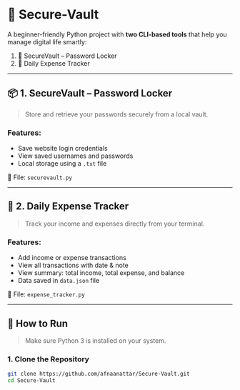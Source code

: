 # 🔐 Secure-Vault

A beginner-friendly Python project with **two CLI-based tools** that help you manage digital life smartly:

1. 🔐 SecureVault – Password Locker  
2. 💸 Daily Expense Tracker

---

## 📦 1. SecureVault – Password Locker

> Store and retrieve your passwords securely from a local vault.

### Features:
- Save website login credentials
- View saved usernames and passwords
- Local storage using a `.txt` file

📄 File: `securevault.py`

---

## 💸 2. Daily Expense Tracker

> Track your income and expenses directly from your terminal.

### Features:
- Add income or expense transactions
- View all transactions with date & note
- View summary: total income, total expense, and balance
- Data saved in `data.json` file

📄 File: `expense_tracker.py`

---

## 🚀 How to Run

> Make sure Python 3 is installed on your system.

### 1. Clone the Repository
```bash
git clone https://github.com/afnaanattar/Secure-Vault.git
cd Secure-Vault
